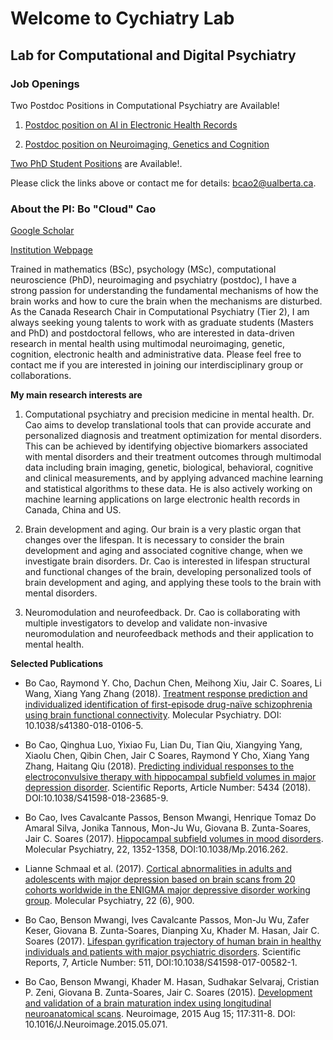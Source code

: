 # Welcome to Cychiatry Lab
## Lab for Computational and Digital Psychiatry


### Job Openings
Two Postdoc Positions in Computational Psychiatry are Available!

  1. [Postdoc position on AI in Electronic Health Records](https://cychiatry.github.io/Cao_postdoc_EHR_20190716.pdf)

  2. [Postdoc position on Neuroimaging, Genetics and Cognition](https://cychiatry.github.io/Cao_postdoc_neurogenetics_20190716.pdf)

[Two PhD Student Positions](https://cychiatry.github.io/Cao_phd_20190719.pdf) are Available!.

Please click the links above or contact me for details: bcao2@ualberta.ca.


### About the PI: Bo "Cloud" Cao
[Google Scholar](https://scholar.google.ca/citations?user=GsGWZBgAAAAJ&hl=en)

[Institution Webpage](https://www.ualberta.ca/medicine/about/people/bo-cao)

Trained in mathematics (BSc), psychology (MSc), computational neuroscience (PhD), neuroimaging and psychiatry (postdoc), I have a strong passion for understanding the fundamental mechanisms of how the brain works and how to cure the brain when the mechanisms are disturbed. As the Canada Research Chair in Computational Psychiatry (Tier 2), I am always seeking young talents to work with as graduate students (Masters and PhD) and postdoctoral fellows, who are interested in data-driven research in mental health using multimodal neuroimaging, genetic, cognition, electronic health and administrative data. Please feel free to contact me if you are interested in joining our interdisciplinary group or collaborations.

**My main research interests are**

1) Computational psychiatry and precision medicine in mental health. Dr. Cao aims to develop translational tools that can provide accurate and personalized diagnosis and treatment optimization for mental disorders. This can be achieved by identifying objective biomarkers associated with mental disorders and their treatment outcomes through multimodal data including brain imaging, genetic, biological, behavioral, cognitive and clinical measurements, and by applying advanced machine learning and statistical algorithms to these data. He is also actively working on machine learning applications on large electronic health records in Canada, China and US.

2) Brain development and aging. Our brain is a very plastic organ that changes over the lifespan. It is necessary to consider the brain development and aging and associated cognitive change, when we investigate brain disorders. Dr. Cao is interested in lifespan structural and functional changes of the brain, developing personalized tools of brain development and aging, and applying these tools to the brain with mental disorders.

3) Neuromodulation and neurofeedback. Dr. Cao is collaborating with multiple investigators to develop and validate non-invasive neuromodulation and neurofeedback methods and their application to mental health.




**Selected Publications**

* Bo Cao, Raymond Y. Cho, Dachun Chen, Meihong Xiu, Jair C. Soares, Li Wang, Xiang Yang Zhang (2018). [Treatment response prediction and individualized identification of first-episode drug-naïve schizophrenia using brain functional connectivity](https://www.nature.com/articles/s41380-018-0106-5). Molecular Psychiatry. DOI: 10.1038/s41380-018-0106-5.

* Bo Cao, Qinghua Luo, Yixiao Fu, Lian Du, Tian Qiu, Xiangying Yang, Xiaolu Chen, Qibin Chen, Jair C Soares, Raymond Y Cho, Xiang Yang Zhang, Haitang Qiu (2018). [Predicting individual responses to the electroconvulsive therapy with hippocampal subfield volumes in major depression disorder](https://www.nature.com/articles/s41598-018-23685-9). Scientific Reports, Article Number: 5434 (2018). DOI:10.1038/S41598-018-23685-9.

* Bo Cao, Ives Cavalcante Passos, Benson Mwangi, Henrique Tomaz Do Amaral Silva, Jonika Tannous, Mon-Ju Wu, Giovana B. Zunta-Soares, Jair C. Soares (2017). [Hippocampal subfield volumes in mood disorders](https://www.nature.com/articles/mp2016262). Molecular Psychiatry, 22, 1352-1358, DOI:10.1038/Mp.2016.262.

* Lianne Schmaal et al. (2017). [Cortical abnormalities in adults and adolescents with major depression based on brain scans from 20 cohorts worldwide in the ENIGMA major depressive disorder working group](https://www.nature.com/articles/mp201660). Molecular Psychiatry, 22 (6), 900.

* Bo Cao, Benson Mwangi, Ives Cavalcante Passos, Mon-Ju Wu, Zafer Keser, Giovana B. Zunta-Soares, Dianping Xu, Khader M. Hasan, Jair C. Soares (2017). [Lifespan gyrification trajectory of human brain in healthy individuals and patients with major psychiatric disorders](https://www.nature.com/articles/s41598-017-00582-1). Scientific Reports, 7, Article Number: 511, DOI:10.1038/S41598-017-00582-1.

* Bo Cao, Benson Mwangi, Khader M. Hasan, Sudhakar Selvaraj, Cristian P. Zeni, Giovana B. Zunta-Soares, Jair C. Soares (2015). [Development and validation of a brain maturation index using longitudinal neuroanatomical scans](https://www.sciencedirect.com/science/article/pii/S1053811915004619). Neuroimage, 2015 Aug 15; 117:311-8. DOI: 10.1016/J.Neuroimage.2015.05.071.
